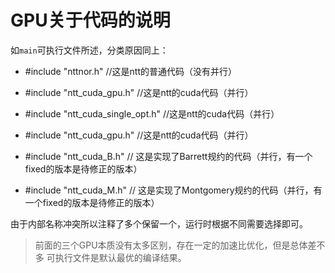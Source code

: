 # GPU关于代码的说明

如`main`可执行文件所述，分类原因同上：

* #include "nttnor.h" //这是ntt的普通代码（没有并行）

* #include "ntt_cuda_gpu.h" //这是ntt的cuda代码（并行）
* #include "ntt_cuda_single_opt.h" //这是ntt的cuda代码（并行）
* #include "ntt_cuda_gpu.h" //这是ntt的cuda代码（并行）

* #include "ntt_cuda_B.h" // 这是实现了Barrett规约的代码（并行，有一个fixed的版本是待修正的版本）

* #include "ntt_cuda_M.h" // 这是实现了Montgomery规约的代码（并行，有一个fixed的版本是待修正的版本）

由于内部名称冲突所以注释了多个保留一个，运行时根据不同需要选择即可。

> 前面的三个GPU本质没有太多区别，存在一定的加速比优化，但是总体差不多
> 可执行文件是默认最优的编译结果。
